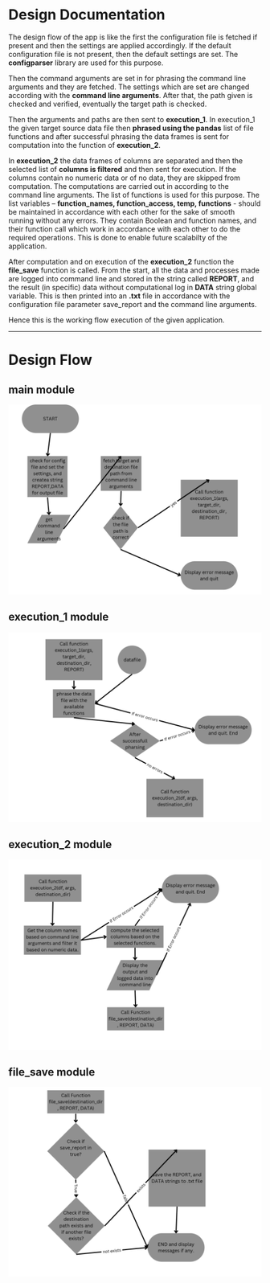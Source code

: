 # Design Documentation 


The design flow of the app is like the first the configuration file is fetched if present and then the settings are applied accordingly. If the default configuration file is not present, then the default settings are set. The **configparser** library are used for this purpose. 

Then the command arguments are set in for phrasing the command line arguments and they are fetched. The settings which are set are changed according with the **command line arguments**. After that, the path given is checked and verified, eventually the target path is checked. 

Then the arguments and paths are then sent to **execution_1**. In execution_1 the given target source data file then **phrased using the pandas** list of file functions and after successful phrasing the data frames is sent for computation into the function of **execution_2**.  

In **execution_2** the data frames of columns are separated and then the selected list of **columns is filtered** and then sent for execution. If the columns contain no numeric data or of no data, they are skipped from computation. The computations are carried out in according to the command line arguments. The list of functions is used for this purpose. The list variables – **function_names, function_access, temp, functions** - should be maintained in accordance with each other for the sake of smooth running without any errors. They contain Boolean and function names, and their function call which work in accordance with each other to do the required operations. This is done to enable future scalabilty of the application.

After computation and on execution of the **execution_2** function the **file_save** function is called. From the start, all the data and processes made are logged into command line and stored in the string called **REPORT**, and the result (in specific) data without computational log in **DATA** string global variable. This is then printed into an **.txt** file in accordance with the configuration file parameter save_report and the command line arguments.  

Hence this is the working flow execution of the given application.

---

# Design Flow

## main module

![main](/docs/images/Python%20CLI_page-0001.jpg)

## execution_1 module

![execution_1](/docs/images/Python%20CLI_page-0002.jpg)

## execution_2 module

![execution_2](/docs/images/Python%20CLI_page-0003.jpg)

## file_save module

![file_save](/docs/images/Python%20CLI_page-0004.jpg)
